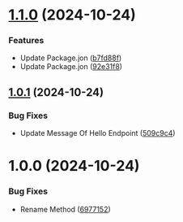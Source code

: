 # [1.1.0](https://github.com/MaxiCorrea/java-spring-boot-semantic-versioning/compare/v1.0.1...v1.1.0) (2024-10-24)


### Features

* Update Package.jon ([b7fd88f](https://github.com/MaxiCorrea/java-spring-boot-semantic-versioning/commit/b7fd88f041e6fea7f54ac8b78a0ce1a84c6f2114))
* Update Package.jon ([92e31f8](https://github.com/MaxiCorrea/java-spring-boot-semantic-versioning/commit/92e31f8df0baa3591ba2639d0e492044affe83b8))

## [1.0.1](https://github.com/MaxiCorrea/java-spring-boot-semantic-versioning/compare/v1.0.0...v1.0.1) (2024-10-24)


### Bug Fixes

* Update Message Of Hello Endpoint ([509c9c4](https://github.com/MaxiCorrea/java-spring-boot-semantic-versioning/commit/509c9c4219072d41fc6eeb89d1ecb836fbbc45f9))

# 1.0.0 (2024-10-24)


### Bug Fixes

* Rename Method ([6977152](https://github.com/MaxiCorrea/java-spring-boot-semantic-versioning/commit/697715257a410fee70dfdfab7a7f8155c0dd963c))
